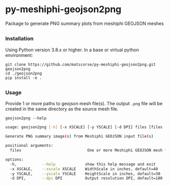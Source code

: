 # py-meshiphi-geojson2png
Package to generate PNG summary plots from meshiphi GEOJSON meshes

##  

### Installation
Using Python version 3.8.x or higher.
In a base or virtual python environment:  
```
git clone https://github.com/matscorse/py-meshiphi-geojson2png.git geojson2png
cd ./geojson2png
pip install -e .
```  

##  

### Usage
Provide 1 or more paths to geojson mesh file(s). The output `.png` file will be created in the same directory as the source mesh file.  
  
`geojson2png --help`  
```bash
usage: geojson2png [-h] [-x XSCALE] [-y YSCALE] [-d DPI] files [files ...]

Generate PNG summary image(s) from Meshiphi GEOJSON input file(s)

positional arguments:
  files                             One or more Meshiphi GEOJSON mesh file path(s)

options:
  -h,           --help             show this help message and exit
  -x XSCALE,    --xscale XSCALE    WidthScale in inches, default=40
  -y YSCALE,    --yscale YSCALE    HeightScale in inches, default=30
  -d DPI,       --dpi DPI          Output resolution DPI, default=180
```
